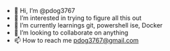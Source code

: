 - 👋 Hi, I’m @pdog3767
- 👀 I’m interested in trying to figure all this out
- 🌱 I’m currently learnings git, powershell ise, Docker
- 💞️ I’m looking to collaborate on anything
- 📫 How to reach me pdog3767@gmail.com

<!---
pdog3767/pdog3767 is a ✨ special ✨ repository because its `README.md` (this file) appears on your GitHub profile.
You can click the Preview link to take a look at your changes.
--->
